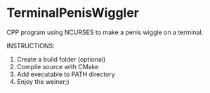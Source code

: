 # TerminalPenisWiggler
CPP program using NCURSES to make a penis wiggle on a terminal.

INSTRUCTIONS:
1. Create a build folder (optional)
2. Compile source with CMake
3. Add executable to PATH directory
4. Enjoy the weiner;)
